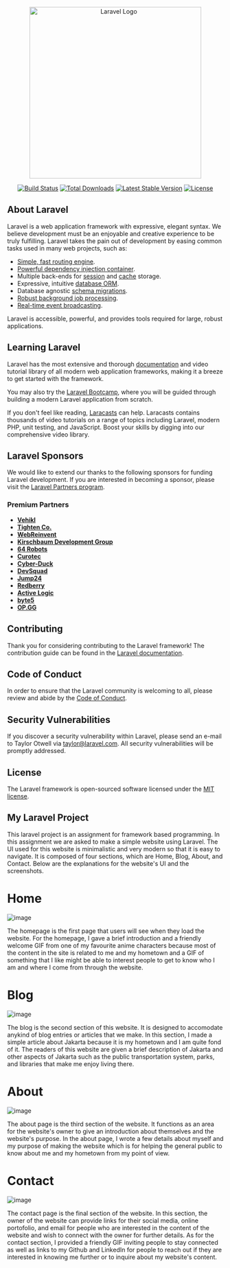 <p align="center"><a href="https://laravel.com" target="_blank"><img src="https://raw.githubusercontent.com/laravel/art/master/logo-lockup/5%20SVG/2%20CMYK/1%20Full%20Color/laravel-logolockup-cmyk-red.svg" width="400" alt="Laravel Logo"></a></p>

<p align="center">
<a href="https://github.com/laravel/framework/actions"><img src="https://github.com/laravel/framework/workflows/tests/badge.svg" alt="Build Status"></a>
<a href="https://packagist.org/packages/laravel/framework"><img src="https://img.shields.io/packagist/dt/laravel/framework" alt="Total Downloads"></a>
<a href="https://packagist.org/packages/laravel/framework"><img src="https://img.shields.io/packagist/v/laravel/framework" alt="Latest Stable Version"></a>
<a href="https://packagist.org/packages/laravel/framework"><img src="https://img.shields.io/packagist/l/laravel/framework" alt="License"></a>
</p>

## About Laravel

Laravel is a web application framework with expressive, elegant syntax. We believe development must be an enjoyable and creative experience to be truly fulfilling. Laravel takes the pain out of development by easing common tasks used in many web projects, such as:

- [Simple, fast routing engine](https://laravel.com/docs/routing).
- [Powerful dependency injection container](https://laravel.com/docs/container).
- Multiple back-ends for [session](https://laravel.com/docs/session) and [cache](https://laravel.com/docs/cache) storage.
- Expressive, intuitive [database ORM](https://laravel.com/docs/eloquent).
- Database agnostic [schema migrations](https://laravel.com/docs/migrations).
- [Robust background job processing](https://laravel.com/docs/queues).
- [Real-time event broadcasting](https://laravel.com/docs/broadcasting).

Laravel is accessible, powerful, and provides tools required for large, robust applications.

## Learning Laravel

Laravel has the most extensive and thorough [documentation](https://laravel.com/docs) and video tutorial library of all modern web application frameworks, making it a breeze to get started with the framework.

You may also try the [Laravel Bootcamp](https://bootcamp.laravel.com), where you will be guided through building a modern Laravel application from scratch.

If you don't feel like reading, [Laracasts](https://laracasts.com) can help. Laracasts contains thousands of video tutorials on a range of topics including Laravel, modern PHP, unit testing, and JavaScript. Boost your skills by digging into our comprehensive video library.

## Laravel Sponsors

We would like to extend our thanks to the following sponsors for funding Laravel development. If you are interested in becoming a sponsor, please visit the [Laravel Partners program](https://partners.laravel.com).

### Premium Partners

- **[Vehikl](https://vehikl.com/)**
- **[Tighten Co.](https://tighten.co)**
- **[WebReinvent](https://webreinvent.com/)**
- **[Kirschbaum Development Group](https://kirschbaumdevelopment.com)**
- **[64 Robots](https://64robots.com)**
- **[Curotec](https://www.curotec.com/services/technologies/laravel/)**
- **[Cyber-Duck](https://cyber-duck.co.uk)**
- **[DevSquad](https://devsquad.com/hire-laravel-developers)**
- **[Jump24](https://jump24.co.uk)**
- **[Redberry](https://redberry.international/laravel/)**
- **[Active Logic](https://activelogic.com)**
- **[byte5](https://byte5.de)**
- **[OP.GG](https://op.gg)**

## Contributing

Thank you for considering contributing to the Laravel framework! The contribution guide can be found in the [Laravel documentation](https://laravel.com/docs/contributions).

## Code of Conduct

In order to ensure that the Laravel community is welcoming to all, please review and abide by the [Code of Conduct](https://laravel.com/docs/contributions#code-of-conduct).

## Security Vulnerabilities

If you discover a security vulnerability within Laravel, please send an e-mail to Taylor Otwell via [taylor@laravel.com](mailto:taylor@laravel.com). All security vulnerabilities will be promptly addressed.

## License

The Laravel framework is open-sourced software licensed under the [MIT license](https://opensource.org/licenses/MIT).

## My Laravel Project
This laravel project is an assignment for framework based programming. In this assignment we are asked to make a simple website using Laravel.
The UI used for this website is minimalistic and very modern so that it is easy to navigate. It is composed of four sections, which are Home, Blog, About, and Contact. Below are the explanations for the website's UI and the screenshots.

# Home

![image](https://github.com/user-attachments/assets/a6659dc5-ff6b-4260-bedd-90659961934f)

The homepage is the first page that users will see when they load the website. For the homepage, I gave a brief introduction and a friendly welcome GIF from one of my favourite anime characters because most of the content in the site is related to me and my hometown and a GIF of something that I like might be able to interest people to get to know who I am and where I come from through the website.

# Blog

![image](https://github.com/user-attachments/assets/06fde7d8-c52e-4c6c-9b00-82b700dd1d54)

The blog is the second section  of this website. It is designed to accomodate anykind of blog entries or articles that we make. In this section, I made a simple article about Jakarta because it is my hometown and I am quite fond of it. The readers of this website are given a brief description of Jakarta and other aspects of Jakarta such as the public transportation system, parks, and libraries that make me enjoy living there.

# About

![image](https://github.com/user-attachments/assets/f4bc6d76-68a6-4004-900a-a55e3f34e897)

The about page is the third section of the website. It functions as an area for the website's owner to give an introduction about themselves and the website's purpose. In the about page, I wrote a few details about myself and my purpose of making the website which is for helping the general public to know about me and my hometown from my point of view.

# Contact

![image](https://github.com/user-attachments/assets/fcd1a9c0-5cbd-4f09-8efa-b5929520652e)

The contact page is the final section of the website. In this section, the owner of the website can provide links for their social media, online portofolio, and email for people who are interested in the content of the website and wish to connect with the owner for further details. As for the contact section, I provided a friendly GIF inviting people to stay connected as well as links to my Github and LinkedIn for people to reach out if they are interested in knowing me further or to inquire about my website's content.
